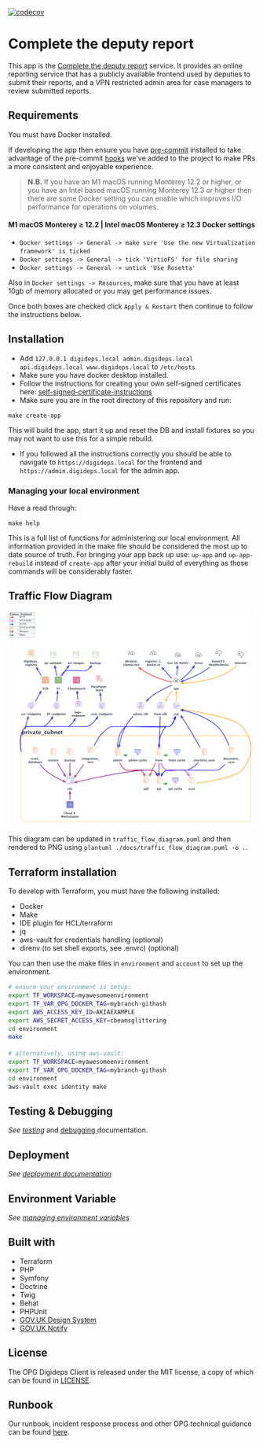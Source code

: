[![codecov](https://codecov.io/gh/ministryofjustice/opg-digideps/branch/master/graph/badge.svg?token=asprWvTRqh)](https://codecov.io/gh/ministryofjustice/opg-digideps)

# Complete the deputy report

This app is the [Complete the deputy report][service] service. It provides an online reporting service that has a publicly available frontend used by deputies to submit their reports, and a VPN restricted admin area for case managers to review submitted reports.

## Requirements

You must have Docker installed.

If developing the app then ensure you have [pre-commit](https://pre-commit.com/) installed to take advantage of the pre-commit [hooks](.pre-commit-config.yaml) we've added to the project to make PRs a more consistent and enjoyable experience.

> **N.B.** If you have an M1 macOS running Monterey 12.2 or higher, or you have an Intel based macOS running Monterey 12.3 or higher then there are some Docker setting you can enable which improves I/O performance for operations on volumes.

#### M1 macOS Monterey ≥ 12.2 | Intel macOS Monterey ≥ 12.3 Docker settings

* `Docker settings -> General -> make sure 'Use the new Virtualization framework' is ticked`
* `Docker settings -> General -> tick 'VirtioFS' for file sharing`
* `Docker settings -> General -> untick 'Use Rosetta'`

Also in `Docker settings -> Resources`, make sure that you have at least 10gb of memory allocated or you may get performance issues.

Once both boxes are checked click `Apply & Restart` then continue to follow the instructions below.

## Installation

- Add `127.0.0.1 digideps.local admin.digideps.local api.digideps.local www.digideps.local` to `/etc/hosts`
- Make sure you have docker desktop installed.
- Follow the instructions for creating your own self-signed certificates here: [self-signed-certificate-instructions](local-resources/local-load-balancer/certificates/certificates.md)
- Make sure you are in the root directory of this repository and run:

```
make create-app
```

This will build the app, start it up and reset the DB and install fixtures so you may not want to use this for a simple rebuild.

- If you followed all the instructions correctly you should be able to navigate to `https://digideps.local` for the frontend
and `https://admin.digideps.local` for the admin app.

### Managing your local environment

Have a read through:

```
make help
```

This is a full list of functions for administering our local environment. All information provided in the make file
should be considered the most up to date source of truth. For bringing your app back up use: `up-app` and `up-app-rebuild`
instead of `create-app` after your initial build of everything as those commands will be considerably faster.

## Traffic Flow Diagram

![Digideps traffic flow diagram](./docs/traffic_flow_diagram.png)

This diagram can be updated in `traffic_flow_diagram.puml` and then rendered to PNG using `plantuml ./docs/traffic_flow_diagram.puml -o .`.

## Terraform installation

To develop with Terraform, you must have the following installed:

- Docker
- Make
- IDE plugin for HCL/terraform
- jq
- aws-vault for credentials handling (optional)
- direnv (to set shell exports, see .envrc) (optional)

You can then use the make files in `environment` and `account` to set up the environment.

```bash
# ensure your environment is setup:
export TF_WORKSPACE=myawesomeenvironment
export TF_VAR_OPG_DOCKER_TAG=mybranch-githash
export AWS_ACCESS_KEY_ID=AKIAEXAMPLE
export AWS_SECRET_ACCESS_KEY=cbeamsglittering
cd environment
make

# alternatively, using aws-vault:
export TF_WORKSPACE=myawesomeenvironment
export TF_VAR_OPG_DOCKER_TAG=mybranch-githash
cd environment
aws-vault exec identity make
```

## Testing & Debugging

_See [testing](docs/TESTING.md)_ and [debugging ](docs/DEBUGGING.md) documentation.

## Deployment

_See [deployment documentation](docs/DEPLOYMENT.md)_

## Environment Variable

_See [managing environment variables](docs/ENVIRONMENT_VARIABLES.md)_

## Built with

- Terraform
- PHP
- Symfony
- Doctrine
- Twig
- Behat
- PHPUnit
- [GOV.UK Design System](https://design-system.service.gov.uk/)
- [GOV.UK Notify](https://notifications.service.gov.uk/)

## License

The OPG Digideps Client is released under the MIT license, a copy of which can be found in [LICENSE](LICENSE).

[service]: https://complete-deputy-report.service.gov.uk/

## Runbook

Our runbook, incident response process and other OPG technical guidance can be found [here](https://ministryofjustice.github.io/opg-technical-guidance/#opg-technical-guidance).
